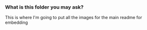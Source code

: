 ### What is this folder you may ask?
This is where I'm going to put all the images for the main readme for embedding
